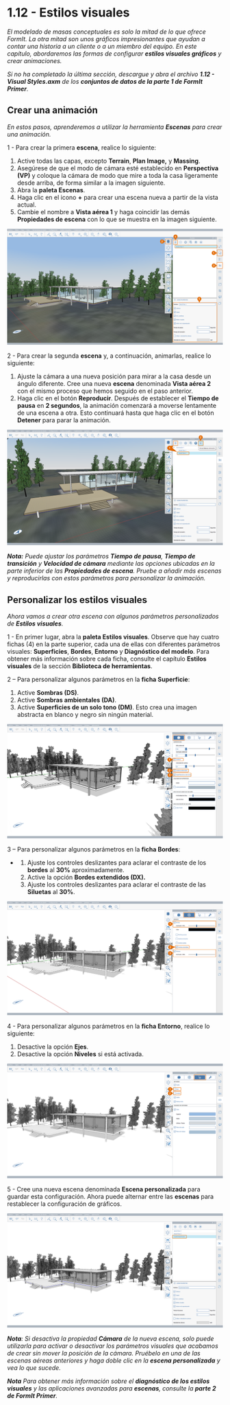 # 1.12 - Estilos visuales

_El modelado de masas conceptuales es solo la mitad de lo que ofrece FormIt. La otra mitad son unos gráficos impresionantes que ayudan a contar una historia a un cliente o a un miembro del equipo. En este capítulo, abordaremos las formas de configurar_ _**estilos visuales gráficos**_ _y crear animaciones._

_Si no ha completado la última sección, descargue y abra el archivo_ _**1.12 - Visual Styles.axm**_ _de los_ _**conjuntos de datos de la parte 1 de FormIt Primer**._

## **Crear una animación**

_En estos pasos, aprenderemos a utilizar la herramienta_ _**Escenas**_ _para crear una animación._

1 - Para crear la primera **escena**, realice lo siguiente:

1. Active todas las capas, excepto **Terrain**, **Plan Image,** y **Massing**.
2. Asegúrese de que el modo de cámara esté establecido en **Perspectiva \(VP\)** y coloque la cámara de modo que mire a toda la casa ligeramente desde arriba, de forma similar a la imagen siguiente.
3. Abra la **paleta Escenas**.
4. Haga clic en el icono **+** para crear una escena nueva a partir de la vista actual.
5. Cambie el nombre a **Vista aérea 1** y haga coincidir las demás **Propiedades de escena** con lo que se muestra en la imagen siguiente.

![](../../.gitbook/assets/0%20%2817%29.png)

2 - Para crear la segunda **escena** y, a continuación, animarlas, realice lo siguiente:

1. Ajuste la cámara a una nueva posición para mirar a la casa desde un ángulo diferente. Cree una nueva **escena** denominada **Vista aérea 2** con el mismo proceso que hemos seguido en el paso anterior.
2. Haga clic en el botón **Reproducir**. Después de establecer el **Tiempo de pausa** en **2 segundos**, la animación comenzará a moverse lentamente de una escena a otra. Esto continuará hasta que haga clic en el botón **Detener** para parar la animación.

![](../../.gitbook/assets/1%20%2812%29.png)

_**Nota:**_ _Puede ajustar los parámetros_ _**Tiempo de pausa**,_ _**Tiempo de transición** y_ _**Velocidad de cámara**_ _mediante las opciones ubicadas en la parte inferior de las_ _**Propiedades de escena**. Pruebe a añadir más escenas y reproducirlas con estos parámetros para personalizar la animación._

## **Personalizar los estilos visuales**

_Ahora vamos a crear otra escena con algunos parámetros personalizados de **Estilos visuales**._

1 - En primer lugar, abra la **paleta Estilos visuales**. Observe que hay cuatro fichas \(4\) en la parte superior, cada una de ellas con diferentes parámetros visuales: **Superficies**, **Bordes**, **Entorno** y **Diagnóstico del modelo**. Para obtener más información sobre cada ficha, consulte el capítulo **Estilos visuales** de la sección **Biblioteca de herramientas**.

2 – Para personalizar algunos parámetros en la **ficha Superficie**:

1. Active **Sombras \(DS\)**.
2. Active **Sombras ambientales \(DA\)**.
3. Active **Superficies de un solo tono \(DM\)**. Esto crea una imagen abstracta en blanco y negro sin ningún material.

![](../../.gitbook/assets/2%20%2820%29.png)

3 – Para personalizar algunos parámetros en la **ficha Bordes**:

* 
   1. Ajuste los controles deslizantes para aclarar el contraste de los **bordes** al **30%** aproximadamente.
   2. Active la opción **Bordes extendidos \(DX\).**
   3. Ajuste los controles deslizantes para aclarar el contraste de las **Siluetas** al **30%**.

![](../../.gitbook/assets/3%20%2811%29.png)

4 - Para personalizar algunos parámetros en la **ficha Entorno**, realice lo siguiente:

1. Desactive la opción **Ejes**.
2. Desactive la opción **Niveles** si está activada.

![](../../.gitbook/assets/4%20%288%29.png)

5 - Cree una nueva escena denominada **Escena personalizada** para guardar esta configuración. Ahora puede alternar entre las **escenas** para restablecer la configuración de gráficos.

![](../../.gitbook/assets/5%20%286%29.png)

_**Nota**: Si desactiva la propiedad_ _**Cámara**_ _de la nueva escena, solo puede utilizarla para activar o desactivar los parámetros visuales que acabamos de crear sin mover la posición de la cámara. Pruébelo en una de las escenas aéreas anteriores y haga doble clic en la_ _**escena personalizada**_ _y vea lo que sucede._

_**Nota**_ _Para obtener más información sobre el_ _**diagnóstico de los estilos visuales**_ _y las aplicaciones avanzadas para_ _**escenas**, consulte la_ _**parte 2 de FormIt Primer**._

